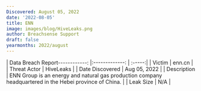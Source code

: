 ```yaml
---
Discovered: August 05, 2022
date: '2022-08-05'
title: ENN
image: images/blog/HiveLeaks.png
author: Breachsense Support
draft: false
yearmonths: 2022/august
---
```


| Data Breach Report------------:     |:-------------:    | :-----:|
| Victim      | enn.cn      | 
| Threat Actor      | HiveLeaks      | 
| Date Discovered      | Aug 05, 2022      | 
| Description      | ENN Group is an energy and natural gas production company headquartered in the Hebei province of China.      | 
| Leak Size      | N/A      | 

